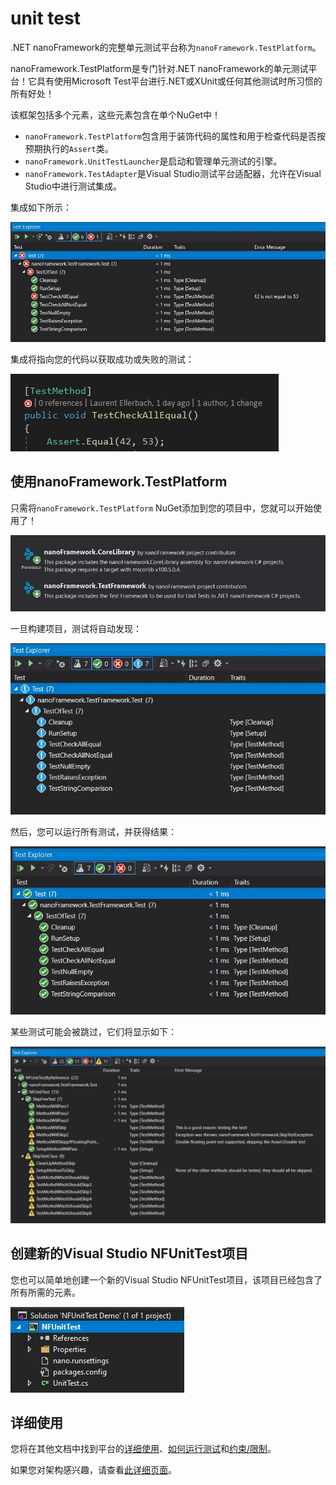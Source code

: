 # unit test

.NET nanoFramework的完整单元测试平台称为`nanoFramework.TestPlatform`。

nanoFramework.TestPlatform是专门针对.NET nanoFramework的单元测试平台！它具有使用Microsoft Test平台进行.NET或XUnit或任何其他测试时所习惯的所有好处！

该框架包括多个元素，这些元素包含在单个NuGet中！

- `nanoFramework.TestPlatform`包含用于装饰代码的属性和用于检查代码是否按预期执行的`Assert`类。
- `nanoFramework.UnitTestLauncher`是启动和管理单元测试的引擎。
- `nanoFramework.TestAdapter`是Visual Studio测试平台适配器，允许在Visual Studio中进行测试集成。

集成如下所示：

![test integration](../../images/test-integration-vs.jpg)

集成将指向您的代码以获取成功或失败的测试：

![test integration failed](../../images/test-integration-vs-failed.jpg)

## 使用nanoFramework.TestPlatform

只需将`nanoFramework.TestPlatform` NuGet添加到您的项目中，您就可以开始使用了！

![test NuGet](../../images/test-nuget-test-framework.jpg)

一旦构建项目，测试将自动发现：

![test discovered](../../images/test-discovered.jpg)

然后，您可以运行所有测试，并获得结果：

![test success](../../images/test-success.jpg)

某些测试可能会被跳过，它们将显示如下：

![test skipped](../../images/test-skipped.jpg)

## 创建新的Visual Studio NFUnitTest项目

您也可以简单地创建一个新的Visual Studio NFUnitTest项目，该项目已经包含了所有所需的元素。

![test VS project](../../images/test-project-template.png)

## 详细使用

您将在其他文档中找到平台的[详细使用](using-test-platform.md)、[如何运行测试](running-tests.md)和[约束/限制](constraints-limitations.md)。

如果您对架构感兴趣，请查看[此详细页面](../architecture/unit-test.md)。